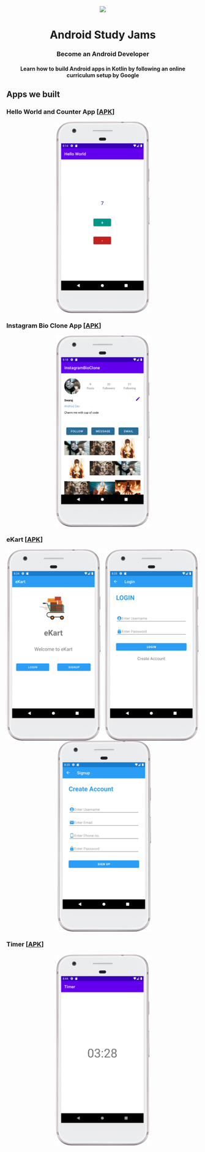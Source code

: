 <p align="center">
  <img src="https://developer.android.com/images/kotlin/kotlin-hero.svg" width=100px />
  <h1 align="center">Android Study Jams</h1>
  <h3 align="center">Become an Android Developer</h3>
  <h4 align="center">Learn how to build Android apps in Kotlin by following an online curriculum setup by Google</h4>
</p>

## Apps we built

### Hello World and Counter App [<a href="https://github.com/DSC-VIIT-Pune/Android_Study_Jams/raw/apk/APKs/Counter.apk">APK</a>]
<p align="center">
  <img src="https://raw.githubusercontent.com/DSC-VIIT-Pune/Android_Study_Jams/apk/Screenshots/Hello%20World.png" align="center" height="499.6" />
  <br>
</p>

### Instagram Bio Clone App [<a href="https://github.com/DSC-VIIT-Pune/Android_Study_Jams/raw/apk/APKs/InstagramBioClone.apk">APK</a>]
<p align="center">
  <img src="https://raw.githubusercontent.com/DSC-VIIT-Pune/Android_Study_Jams/apk/Screenshots/Instagram%20Bio%20Clone.png" align="center" height="499.6"/>
  <br>
</p>

### eKart [<a href="https://github.com/DSC-VIIT-Pune/Android_Study_Jams/raw/apk/APKs/eKart.apk">APK</a>]
<p align="center">
  <img src="https://raw.githubusercontent.com/DSC-VIIT-Pune/Android_Study_Jams/apk/Screenshots/eKart%201.png" align="center" height="499.6" padding="10"/>
  &nbsp;
  <img src="https://raw.githubusercontent.com/DSC-VIIT-Pune/Android_Study_Jams/apk/Screenshots/eKart%202.png" align="center" height="499.6"/>
  &nbsp;
  <img src="https://raw.githubusercontent.com/DSC-VIIT-Pune/Android_Study_Jams/apk/Screenshots/eKart%203.png" align="center" height="499.6"/>
  <br>
</p>

### Timer [<a href="https://github.com/DSC-VIIT-Pune/Android_Study_Jams/raw/apk/APKs/Timer.apk">APK</a>]
<p align="center">
  <img src="https://raw.githubusercontent.com/DSC-VIIT-Pune/Android_Study_Jams/apk/Screenshots/Timer.png" align="center" height="499.6"/>
  <br>
</p>
